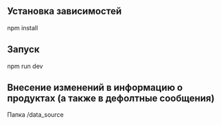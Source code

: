 ## Установка зависимостей
npm install 

## Запуск
npm run dev

## Внесение изменений в информацию о продуктах (а также в дефолтные сообщения)
Папка /data_source